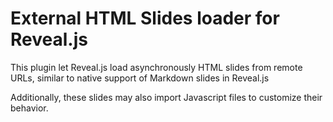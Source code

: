 # External HTML Slides loader for Reveal.js

This plugin let Reveal.js load asynchronously HTML slides from remote URLs, similar to native support of Markdown slides 
in Reveal.js
  
  Additionally, these slides may also import Javascript files to customize their behavior.